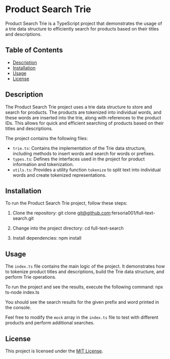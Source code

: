 # Product Search Trie

Product Search Trie is a TypeScript project that demonstrates the usage of a trie data structure to efficiently search for products based on their titles and descriptions.

## Table of Contents

- [Description](#description)
- [Installation](#installation)
- [Usage](#usage)
- [License](#license)

## Description

The Product Search Trie project uses a trie data structure to store and search for products. The products are tokenized into individual words, and these words are inserted into the trie, along with references to the product IDs. This allows for quick and efficient searching of products based on their titles and descriptions.

The project contains the following files:
- `trie.ts`: Contains the implementation of the Trie data structure, including methods to insert words and search for words or prefixes.
- `types.ts`: Defines the interfaces used in the project for product information and tokenization.
- `utils.ts`: Provides a utility function `tokenize` to split text into individual words and create tokenized representations.

## Installation

To run the Product Search Trie project, follow these steps:

1. Clone the repository:
git clone git@github.com:fersoria001/full-text-search.git


2. Change into the project directory:
cd full-text-search


3. Install dependencies:
npm install



## Usage

The `index.ts` file contains the main logic of the project. It demonstrates how to tokenize product titles and descriptions, build the Trie data structure, and perform Trie operations.

To run the project and see the results, execute the following command:
npx ts-node index.ts


You should see the search results for the given prefix and word printed in the console.

Feel free to modify the `mock` array in the `index.ts` file to test with different products and perform additional searches.

## License

This project is licensed under the [MIT License](LICENSE).